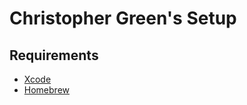 # Christopher Green's Setup

## Requirements

- [Xcode](https://developer.apple.com/xcode/)
- [Homebrew](https://brew.sh)